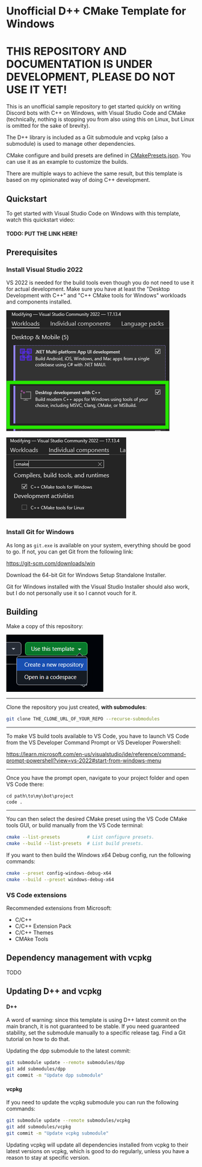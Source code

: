 # Unofficial D++ CMake Template for Windows

# **THIS REPOSITORY AND DOCUMENTATION IS UNDER DEVELOPMENT, PLEASE DO NOT USE IT YET!**

This is an unofficial sample repository to get started quickly on writing Discord bots
with C++ on Windows, with Visual Studio Code and CMake (technically, nothing is
stopping you from also using this on Linux, but Linux is omitted for
the sake of brevity).

The D++ library is included as a Git submodule and vcpkg (also a submodule)
is used to manage other dependencies.

CMake configure and build presets are defined in
[CMakePresets.json](./CMakePresets.json). You can use it as an example
to customize the builds.

There are multiple ways to achieve the same result, but this template is based
on my opinionated way of doing C++ development.

## Quickstart

To get started with Visual Studio Code on Windows with this template,
watch this quickstart video:

#### TODO: PUT THE LINK HERE!

## Prerequisites

### Install Visual Studio 2022

VS 2022 is needed for the build tools even though you do not need to use it for
actual development. Make sure you have at least the "Desktop Development with C++"
and "C++ CMake tools for Windows" workloads and components installed.

![VS2022 Desktop Development with C++ workload](./resources/vs_installer_desktop_cpp.png)

![VS2022 CMake tools for Windows component](./resources/vs_installer_cmake.png)

### Install Git for Windows

As long as ```git.exe``` is available on your system, everything should be good to go.
If not, you can get Git from the following link:

https://git-scm.com/downloads/win

Download the 64-bit Git for Windows Setup Standalone Installer.

Git for Windows installed with the Visual Studio Installer should also work,
but I do not personally use it so I cannot vouch for it.

## Building

Make a copy of this repository:

![GitHub template](./resources/github_use_template.png)

---

Clone the repository you just created, **with submodules**:
```sh
git clone THE_CLONE_URL_OF_YOUR_REPO --recurse-submodules
```

---

To make VS build tools available to VS Code, you have to launch VS Code from the
VS Developer Command Prompt or VS Developer Powershell:

https://learn.microsoft.com/en-us/visualstudio/ide/reference/command-prompt-powershell?view=vs-2022#start-from-windows-menu

---

Once you have the prompt open, navigate to your project folder and
open VS Code there:

```
cd path\to\my\bot\project
code .
```

---

You can then select the desired CMake preset using the VS Code CMake
tools GUI, or build manually from the VS Code terminal:

```sh
cmake --list-presets          # List configure presets.
cmake --build --list-presets  # List build presets.
```

If you want to then build the Windows x64 Debug config,
run the following commands:
```sh
cmake --preset config-windows-debug-x64
cmake --build --preset windows-debug-x64
```

### VS Code extensions

Recommended extensions from Microsoft:
- C/C++
- C/C++ Extension Pack
- C/C++ Themes
- CMAke Tools

## Dependency management with vcpkg

TODO

## Updating D++ and vcpkg

#### D++

A word of warning: since this template is using D++ latest
commit on the main branch, it is not guaranteed to be stable.
If you need guaranteed stability, set the submodule manually
to a specific release tag. Find a Git tutorial on how to do that.

Updating the dpp submodule to the latest commit:
```sh
git submodule update --remote submodules/dpp
git add submodules/dpp
git commit -m "Update dpp submodule"
```

#### vcpkg

If you need to update the vcpkg submodule you can run the following commands:
```sh
git submodule update --remote submodules/vcpkg
git add submodules/vcpkg
git commit -m "Update vcpkg submodule"
```

Updating vcpkg will update all dependencies installed from
vcpkg to their latest versions on vcpkg, which is good to do
regularly, unless you have a reason to stay at specific version.
